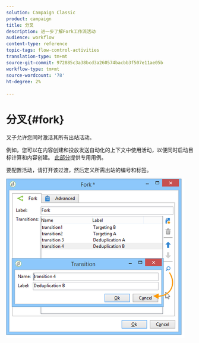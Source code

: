 ```yaml
---
solution: Campaign Classic
product: campaign
title: 分叉
description: 进一步了解Fork工作流活动
audience: workflow
content-type: reference
topic-tags: flow-control-activities
translation-type: tm+mt
source-git-commit: 972885c3a38bcd3a260574bacbb3f507e11ae05b
workflow-type: tm+mt
source-wordcount: '78'
ht-degree: 2%

---
```



# 分叉{#fork}

叉子允许您同时激活其所有出站活动。

例如，您可以在内容创建和投放发送自动化的上下文中使用活动，以便同时启动目标计算和内容创建。 [此部分](../../delivery/using/automating-via-workflows.md#creating-the-delivery-and-its-content)提供专用用例。

要配置活动，请打开该过渡，然后定义所需出站的编号和标签。

![](assets/s_user_segmentation_fork.png)
